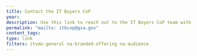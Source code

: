 ```yaml
---
title: Contact the IT Buyers CoP
year: 
description: Use this link to reach out to the IT Buyers CoP team with any questions, comments, or concerns.
permalink: "mailto: itbcop@gsa.gov"
content_tags:
type: link
filters: itvmo-general na-branded-offering na-audience
---
```



